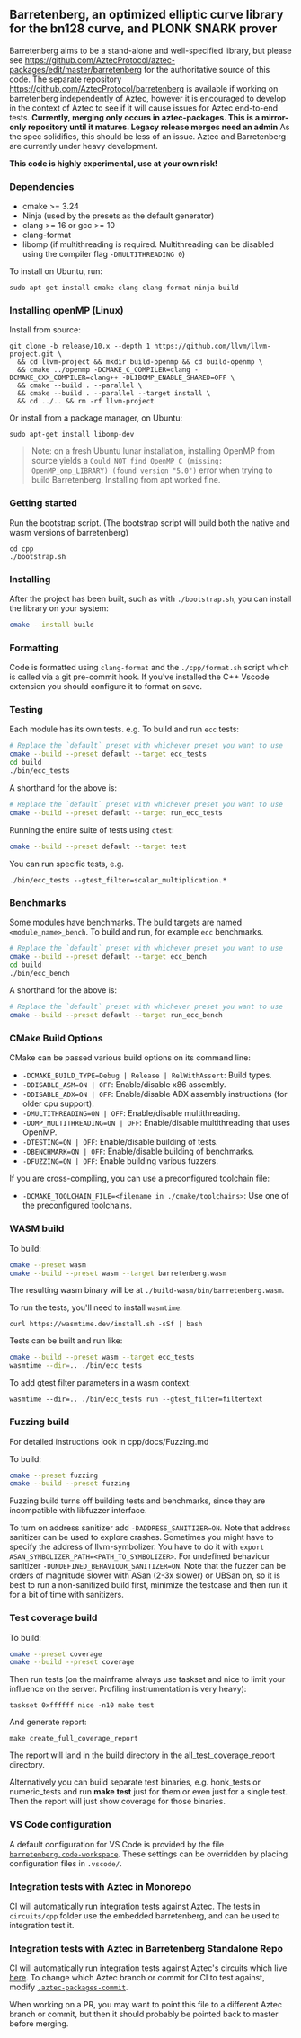 ## Barretenberg, an optimized elliptic curve library for the bn128 curve, and PLONK SNARK prover

Barretenberg aims to be a stand-alone and well-specified library, but please see https://github.com/AztecProtocol/aztec-packages/edit/master/barretenberg for the authoritative source of this code.
The separate repository https://github.com/AztecProtocol/barretenberg is available if working on barretenberg independently of Aztec, however it is encouraged to develop in the context of Aztec to see if it will cause issues for Aztec end-to-end tests.
**Currently, merging only occurs in aztec-packages. This is a mirror-only repository until it matures. Legacy release merges need an admin**
As the spec solidifies, this should be less of an issue. Aztec and Barretenberg are currently under heavy development.

**This code is highly experimental, use at your own risk!**

### Dependencies

- cmake >= 3.24
- Ninja (used by the presets as the default generator)
- clang >= 16 or gcc >= 10
- clang-format
- libomp (if multithreading is required. Multithreading can be disabled using the compiler flag `-DMULTITHREADING 0`)

To install on Ubuntu, run:

```
sudo apt-get install cmake clang clang-format ninja-build
```

### Installing openMP (Linux)

Install from source:

```
git clone -b release/10.x --depth 1 https://github.com/llvm/llvm-project.git \
  && cd llvm-project && mkdir build-openmp && cd build-openmp \
  && cmake ../openmp -DCMAKE_C_COMPILER=clang -DCMAKE_CXX_COMPILER=clang++ -DLIBOMP_ENABLE_SHARED=OFF \
  && cmake --build . --parallel \
  && cmake --build . --parallel --target install \
  && cd ../.. && rm -rf llvm-project
```

Or install from a package manager, on Ubuntu:

```
sudo apt-get install libomp-dev
```

> Note: on a fresh Ubuntu lunar installation, installing OpenMP from source yields a `Could NOT find OpenMP_C (missing: OpenMP_omp_LIBRARY) (found version "5.0")` error when trying to build Barretenberg. Installing from apt worked fine.

### Getting started

Run the bootstrap script. (The bootstrap script will build both the native and wasm versions of barretenberg)

```
cd cpp
./bootstrap.sh
```

### Installing

After the project has been built, such as with `./bootstrap.sh`, you can install the library on your system:

```sh
cmake --install build
```

### Formatting

Code is formatted using `clang-format` and the `./cpp/format.sh` script which is called via a git pre-commit hook.
If you've installed the C++ Vscode extension you should configure it to format on save.

### Testing

Each module has its own tests. e.g. To build and run `ecc` tests:

```bash
# Replace the `default` preset with whichever preset you want to use
cmake --build --preset default --target ecc_tests
cd build
./bin/ecc_tests
```

A shorthand for the above is:

```bash
# Replace the `default` preset with whichever preset you want to use
cmake --build --preset default --target run_ecc_tests
```

Running the entire suite of tests using `ctest`:

```bash
cmake --build --preset default --target test
```

You can run specific tests, e.g.

```
./bin/ecc_tests --gtest_filter=scalar_multiplication.*
```

### Benchmarks

Some modules have benchmarks. The build targets are named `<module_name>_bench`. To build and run, for example `ecc` benchmarks.

```bash
# Replace the `default` preset with whichever preset you want to use
cmake --build --preset default --target ecc_bench
cd build
./bin/ecc_bench
```

A shorthand for the above is:

```bash
# Replace the `default` preset with whichever preset you want to use
cmake --build --preset default --target run_ecc_bench
```

### CMake Build Options

CMake can be passed various build options on its command line:

- `-DCMAKE_BUILD_TYPE=Debug | Release | RelWithAssert`: Build types.
- `-DDISABLE_ASM=ON | OFF`: Enable/disable x86 assembly.
- `-DDISABLE_ADX=ON | OFF`: Enable/disable ADX assembly instructions (for older cpu support).
- `-DMULTITHREADING=ON | OFF`: Enable/disable multithreading.
- `-DOMP_MULTITHREADING=ON | OFF`: Enable/disable multithreading that uses OpenMP.
- `-DTESTING=ON | OFF`: Enable/disable building of tests.
- `-DBENCHMARK=ON | OFF`: Enable/disable building of benchmarks.
- `-DFUZZING=ON | OFF`: Enable building various fuzzers.

If you are cross-compiling, you can use a preconfigured toolchain file:

- `-DCMAKE_TOOLCHAIN_FILE=<filename in ./cmake/toolchains>`: Use one of the preconfigured toolchains.

### WASM build

To build:

```bash
cmake --preset wasm
cmake --build --preset wasm --target barretenberg.wasm
```

The resulting wasm binary will be at `./build-wasm/bin/barretenberg.wasm`.

To run the tests, you'll need to install `wasmtime`.

```
curl https://wasmtime.dev/install.sh -sSf | bash
```

Tests can be built and run like:

```bash
cmake --build --preset wasm --target ecc_tests
wasmtime --dir=.. ./bin/ecc_tests
```

To add gtest filter parameters in a wasm context:

```
wasmtime --dir=.. ./bin/ecc_tests run --gtest_filter=filtertext
```

### Fuzzing build

For detailed instructions look in cpp/docs/Fuzzing.md

To build:

```bash
cmake --preset fuzzing
cmake --build --preset fuzzing
```

Fuzzing build turns off building tests and benchmarks, since they are incompatible with libfuzzer interface.

To turn on address sanitizer add `-DADDRESS_SANITIZER=ON`. Note that address sanitizer can be used to explore crashes.
Sometimes you might have to specify the address of llvm-symbolizer. You have to do it with `export ASAN_SYMBOLIZER_PATH=<PATH_TO_SYMBOLIZER>`.
For undefined behaviour sanitizer `-DUNDEFINED_BEHAVIOUR_SANITIZER=ON`.
Note that the fuzzer can be orders of magnitude slower with ASan (2-3x slower) or UBSan on, so it is best to run a non-sanitized build first, minimize the testcase and then run it for a bit of time with sanitizers.

### Test coverage build

To build:

```bash
cmake --preset coverage
cmake --build --preset coverage
```

Then run tests (on the mainframe always use taskset and nice to limit your influence on the server. Profiling instrumentation is very heavy):

```
taskset 0xffffff nice -n10 make test
```

And generate report:

```
make create_full_coverage_report
```

The report will land in the build directory in the all_test_coverage_report directory.

Alternatively you can build separate test binaries, e.g. honk_tests or numeric_tests and run **make test** just for them or even just for a single test. Then the report will just show coverage for those binaries.

### VS Code configuration

A default configuration for VS Code is provided by the file [`barretenberg.code-workspace`](barretenberg.code-workspace). These settings can be overridden by placing configuration files in `.vscode/`.

### Integration tests with Aztec in Monorepo

CI will automatically run integration tests against Aztec. The tests in `circuits/cpp` folder use the embedded barretenberg, and can be used to integration test it.

### Integration tests with Aztec in Barretenberg Standalone Repo

CI will automatically run integration tests against Aztec's circuits which live [here](https://github.com/AztecProtocol/aztec-packages/tree/master/circuits). To change which Aztec branch or commit for CI to test against, modify [`.aztec-packages-commit`](./cpp/.aztec-packages-commit).

When working on a PR, you may want to point this file to a different Aztec branch or commit, but then it should probably be pointed back to master before merging.
